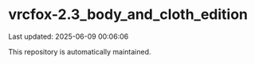# vrcfox-2.3_body_and_cloth_edition

Last updated: 2025-06-09 00:06:06

This repository is automatically maintained.
